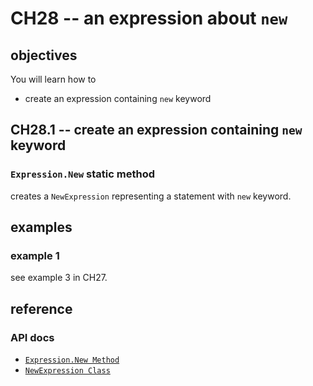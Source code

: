 # CH28 -- an expression about `new`
## objectives
You will learn how to 

+ create an expression containing `new` keyword

## CH28.1 -- create an expression containing `new` keyword
### `Expression.New` static method
creates a `NewExpression` representing a statement with `new` keyword.

## examples
### example 1
see example 3 in CH27.

## reference
### API docs
+ [`Expression.New Method`](https://learn.microsoft.com/en-us/dotnet/api/system.linq.expressions.expression.new?view=net-8.0)
+ [`NewExpression Class`](https://learn.microsoft.com/en-us/dotnet/api/system.linq.expressions.newexpression?view=net-8.0)